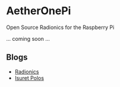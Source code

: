 # AetherOnePi
Open Source Radionics for the Raspberry Pi

... coming soon ...

## Blogs
- [Radionics](https://radionics.home.blog)
- [Isuret Polos](https://isuretpolos.wordpress.com)
